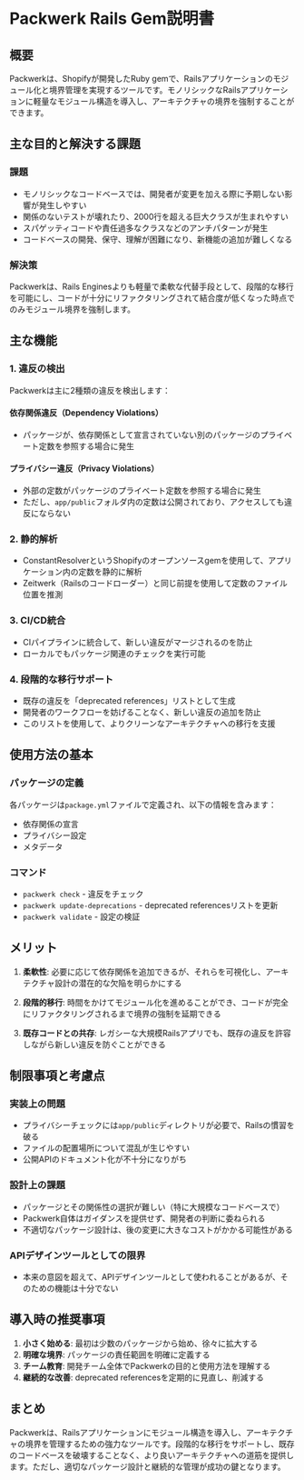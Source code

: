 # Packwerk Rails Gem説明書

## 概要

Packwerkは、Shopifyが開発したRuby gemで、Railsアプリケーションのモジュール化と境界管理を実現するツールです。モノリシックなRailsアプリケーションに軽量なモジュール構造を導入し、アーキテクチャの境界を強制することができます。

## 主な目的と解決する課題

### 課題
- モノリシックなコードベースでは、開発者が変更を加える際に予期しない影響が発生しやすい
- 関係のないテストが壊れたり、2000行を超える巨大クラスが生まれやすい
- スパゲッティコードや責任過多なクラスなどのアンチパターンが発生
- コードベースの開発、保守、理解が困難になり、新機能の追加が難しくなる

### 解決策
Packwerkは、Rails Enginesよりも軽量で柔軟な代替手段として、段階的な移行を可能にし、コードが十分にリファクタリングされて結合度が低くなった時点でのみモジュール境界を強制します。

## 主な機能

### 1. 違反の検出

Packwerkは主に2種類の違反を検出します：

#### 依存関係違反（Dependency Violations）
- パッケージが、依存関係として宣言されていない別のパッケージのプライベート定数を参照する場合に発生

#### プライバシー違反（Privacy Violations）  
- 外部の定数がパッケージのプライベート定数を参照する場合に発生
- ただし、`app/public`フォルダ内の定数は公開されており、アクセスしても違反にならない

### 2. 静的解析

- ConstantResolverというShopifyのオープンソースgemを使用して、アプリケーション内の定数を静的に解析
- Zeitwerk（Railsのコードローダー）と同じ前提を使用して定数のファイル位置を推測

### 3. CI/CD統合

- CIパイプラインに統合して、新しい違反がマージされるのを防止
- ローカルでもパッケージ関連のチェックを実行可能

### 4. 段階的な移行サポート

- 既存の違反を「deprecated references」リストとして生成
- 開発者のワークフローを妨げることなく、新しい違反の追加を防止
- このリストを使用して、よりクリーンなアーキテクチャへの移行を支援

## 使用方法の基本

### パッケージの定義
各パッケージは`package.yml`ファイルで定義され、以下の情報を含みます：
- 依存関係の宣言
- プライバシー設定
- メタデータ

### コマンド
- `packwerk check` - 違反をチェック
- `packwerk update-deprecations` - deprecated referencesリストを更新
- `packwerk validate` - 設定の検証

## メリット

1. **柔軟性**: 必要に応じて依存関係を追加できるが、それらを可視化し、アーキテクチャ設計の潜在的な欠陥を明らかにする

2. **段階的移行**: 時間をかけてモジュール化を進めることができ、コードが完全にリファクタリングされるまで境界の強制を延期できる

3. **既存コードとの共存**: レガシーな大規模Railsアプリでも、既存の違反を許容しながら新しい違反を防ぐことができる

## 制限事項と考慮点

### 実装上の問題
- プライバシーチェックには`app/public`ディレクトリが必要で、Railsの慣習を破る
- ファイルの配置場所について混乱が生じやすい
- 公開APIのドキュメント化が不十分になりがち

### 設計上の課題
- パッケージとその関係性の選択が難しい（特に大規模なコードベースで）
- Packwerk自体はガイダンスを提供せず、開発者の判断に委ねられる
- 不適切なパッケージ設計は、後の変更に大きなコストがかかる可能性がある

### APIデザインツールとしての限界
- 本来の意図を超えて、APIデザインツールとして使われることがあるが、そのための機能は十分でない

## 導入時の推奨事項

1. **小さく始める**: 最初は少数のパッケージから始め、徐々に拡大する
2. **明確な境界**: パッケージの責任範囲を明確に定義する
3. **チーム教育**: 開発チーム全体でPackwerkの目的と使用方法を理解する
4. **継続的な改善**: deprecated referencesを定期的に見直し、削減する

## まとめ

Packwerkは、Railsアプリケーションにモジュール構造を導入し、アーキテクチャの境界を管理するための強力なツールです。段階的な移行をサポートし、既存のコードベースを破壊することなく、より良いアーキテクチャへの道筋を提供します。ただし、適切なパッケージ設計と継続的な管理が成功の鍵となります。